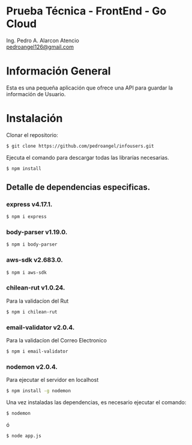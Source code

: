 # Prueba Técnica - FrontEnd - Go Cloud 
Ing. Pedro A. Alarcon Atencio <br>
pedroangel126@gmail.com

# Información General
Esta es una pequeña aplicación que ofrece una API para guardar la información de Usuario.

# Instalación
Clonar el repositorio: 
```sh
$ git clone https://github.com/pedroangel/infousers.git
```
Ejecuta el comando para descargar todas las librarías necesarias.
```sh
$ npm install
```
## Detalle de dependencias especificas.

### express v4.17.1.

```sh
$ npm i express
```

### body-parser v1.19.0.

```sh
$ npm i body-parser
```

### aws-sdk v2.683.0.

```sh
$ npm i aws-sdk
```

### chilean-rut v1.0.24.
Para la validacíon del Rut
```sh
$ npm i chilean-rut
```

### email-validator v2.0.4.
Para la validacíon del Correo Electronico
```sh
$ npm i email-validator
```

### nodemon v2.0.4.
Para ejecutar el servidor en localhost
```sh
$ npm install -g nodemon
```

Una vez instaladas las dependencias, es necesario ejecutar el comando:
```sh
$ nodemon
```

ó

```sh
$ node app.js
```

